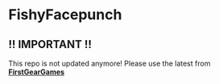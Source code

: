 # FishyFacepunch

## !! IMPORTANT !!
This repo is not updated anymore! Please use the latest from **[FirstGearGames](https://github.com/FirstGearGames/FishyFacepunch)**
